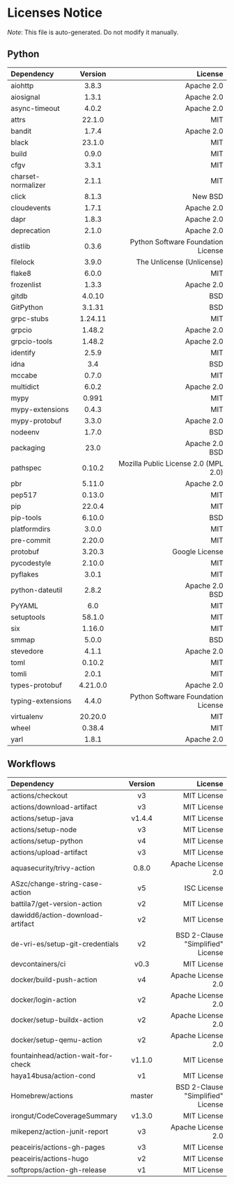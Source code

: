 # Licenses Notice
*Note*: This file is auto-generated. Do not modify it manually.
## Python
| Dependency | Version | License |
|:-----------|:-------:|--------:|
|aiohttp|3.8.3|Apache 2.0|
|aiosignal|1.3.1|Apache 2.0|
|async-timeout|4.0.2|Apache 2.0|
|attrs|22.1.0|MIT|
|bandit|1.7.4|Apache 2.0|
|black|23.1.0|MIT|
|build|0.9.0|MIT|
|cfgv|3.3.1|MIT|
|charset-normalizer|2.1.1|MIT|
|click|8.1.3|New BSD|
|cloudevents|1.7.1|Apache 2.0|
|dapr|1.8.3|Apache 2.0|
|deprecation|2.1.0|Apache 2.0|
|distlib|0.3.6|Python Software Foundation License|
|filelock|3.9.0|The Unlicense (Unlicense)|
|flake8|6.0.0|MIT|
|frozenlist|1.3.3|Apache 2.0|
|gitdb|4.0.10|BSD|
|GitPython|3.1.31|BSD|
|grpc-stubs|1.24.11|MIT|
|grpcio|1.48.2|Apache 2.0|
|grpcio-tools|1.48.2|Apache 2.0|
|identify|2.5.9|MIT|
|idna|3.4|BSD|
|mccabe|0.7.0|MIT|
|multidict|6.0.2|Apache 2.0|
|mypy|0.991|MIT|
|mypy-extensions|0.4.3|MIT|
|mypy-protobuf|3.3.0|Apache 2.0|
|nodeenv|1.7.0|BSD|
|packaging|23.0|Apache 2.0<br/>BSD|
|pathspec|0.10.2|Mozilla Public License 2.0 (MPL 2.0)|
|pbr|5.11.0|Apache 2.0|
|pep517|0.13.0|MIT|
|pip|22.0.4|MIT|
|pip-tools|6.10.0|BSD|
|platformdirs|3.0.0|MIT|
|pre-commit|2.20.0|MIT|
|protobuf|3.20.3|Google License|
|pycodestyle|2.10.0|MIT|
|pyflakes|3.0.1|MIT|
|python-dateutil|2.8.2|Apache 2.0<br/>BSD|
|PyYAML|6.0|MIT|
|setuptools|58.1.0|MIT|
|six|1.16.0|MIT|
|smmap|5.0.0|BSD|
|stevedore|4.1.1|Apache 2.0|
|toml|0.10.2|MIT|
|tomli|2.0.1|MIT|
|types-protobuf|4.21.0.0|Apache 2.0|
|typing-extensions|4.4.0|Python Software Foundation License|
|virtualenv|20.20.0|MIT|
|wheel|0.38.4|MIT|
|yarl|1.8.1|Apache 2.0|
## Workflows
| Dependency | Version | License |
|:-----------|:-------:|--------:|
|actions/checkout|v3|MIT License|
|actions/download-artifact|v3|MIT License|
|actions/setup-java|v1.4.4|MIT License|
|actions/setup-node|v3|MIT License|
|actions/setup-python|v4|MIT License|
|actions/upload-artifact|v3|MIT License|
|aquasecurity/trivy-action|0.8.0|Apache License 2.0|
|ASzc/change-string-case-action|v5|ISC License|
|battila7/get-version-action|v2|MIT License|
|dawidd6/action-download-artifact|v2|MIT License|
|de-vri-es/setup-git-credentials|v2|BSD 2-Clause "Simplified" License|
|devcontainers/ci|v0.3|MIT License|
|docker/build-push-action|v4|Apache License 2.0|
|docker/login-action|v2|Apache License 2.0|
|docker/setup-buildx-action|v2|Apache License 2.0|
|docker/setup-qemu-action|v2|Apache License 2.0|
|fountainhead/action-wait-for-check|v1.1.0|MIT License|
|haya14busa/action-cond|v1|MIT License|
|Homebrew/actions|master|BSD 2-Clause "Simplified" License|
|irongut/CodeCoverageSummary|v1.3.0|MIT License|
|mikepenz/action-junit-report|v3|Apache License 2.0|
|peaceiris/actions-gh-pages|v3|MIT License|
|peaceiris/actions-hugo|v2|MIT License|
|softprops/action-gh-release|v1|MIT License|
